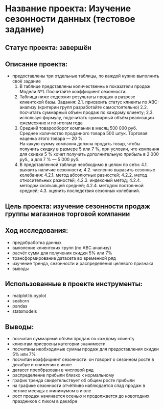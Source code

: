 # Название проекта: Изучение сезонности данных (тестовое задание)
## Статус проекта: завершён
## Описание проекта:
- предоставлены три отдельные таблицы, по каждой нужно выполнить своё задание
	1. В таблице представлены количественные показатели продаж Модели №1. Посчитайте коэффициент сезонности.
	2. Таблица ниже содержит результаты продаж в разрезе клиентской базы. Задания:
	2.1. присвоить статус клиенты по АВС-анализу (критерии групп разработайте самостоятельно)
	2.2. посчитать суммарный объем продаж по каждому клиенту;
	2.3. используя формулу, подсчитать суммарный объём реализации ежемесячно и по итогам года
	3. Средний товарооборот компании в месяц 500 000 руб. 
	<br>Среднее количество проданного товара 500 штук. Торговая наценка этого товара — 20 %. 
	<br>На какую сумму компания должна продать товар, чтобы получить скидку в размере 5 или 7 %, при условии, что компания для скидки 5 % хочет получить дополнительную прибыль в 2 000 руб., а для 7 % — 5 000 руб. 
	4. В представленной таблице необходимо в целом по сети:
	4.1. выявить наличие сезонности;
	4.2. численно выразить сезонные колебания:
	4.2.1. метод абсолютных разностей;
	4.2.2. метод относительных разностей;
	4.2.3. индексный метод;
	4.2.4. методом скользящей средней;
	4.2.4. методом постоянной средней;
	4.3. оценить последствия сезонных колебаний.
## Цель проекта: изучение сезонности продаж группы магазинов торговой компании
## Ход исследования:
- предобработка данных
- выявление клиентских групп (по ABC анализу)
- расчёт сумм для получения скидки 5% или 7%
- трансформирование датасета во временной ряд
- изучение тренда, сезонности и распределения целевого признака
- выводы
## Использованные в проекте инструменты:
- matplotlib.pyplot
- seaborn
- pandas
- statsmodels
## Выводы:
- посчитан суммарный объём продаж по каждому клиенту
- клиентам присвоены категории значимости
- посчитаны необходимые суммы продаж для предоставления скидки 5% или 7%
- посчитан коэффициент сезонности: он говорит о сезонном росте в декабре и снижении в июле
- датасет преобразован в числовой ряд
- распределение прибыли близко к нормальному
- график тренда свидетельствует об общем росте прибыли
- на графике сезонности отчётливо наблюдается спад продаж в летние месяцы с минимумом в июле
- рост продаж начинается осенью и продолжается до новогодних праздников с пиком в декабре
